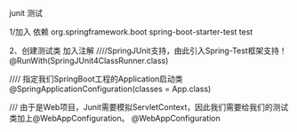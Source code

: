 junit 测试

1/加入	依赖
<dependency>
			<groupId>org.springframework.boot</groupId>
			<artifactId>spring-boot-starter-test</artifactId>
			<scope>test</scope>
		</dependency>
		
2、创建测试类
加入注解
////SpringJUnit支持，由此引入Spring-Test框架支持！
@RunWith(SpringJUnit4ClassRunner.class)

//// 指定我们SpringBoot工程的Application启动类
@SpringApplicationConfiguration(classes = App.class)

/// 由于是Web项目，Junit需要模拟ServletContext，因此我们需要给我们的测试类加上@WebAppConfiguration。
@WebAppConfiguration		